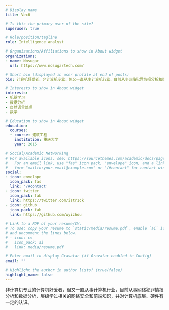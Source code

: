 ```yaml
---
# Display name
title: Vec6

# Is this the primary user of the site?
superuser: true

# Role/position/tagline
role: Intelligence analyst

# Organizations/Affiliations to show in About widget
organizations:
- name: Nosugar
  url: https://www.nosugartech.com/

# Short bio (displayed in user profile at end of posts)
bio: 计算机好爱者，非计算机专业，但又一直从事计算机行业，目前从事网络犯罪情报分析和数据分析.

# Interests to show in About widget
interests:
- 机器学习
- 数据分析
- 自然语言处理
- 数学

# Education to show in About widget
education:
  courses:
  - course: 建筑工程
    institution: 重庆大学
    year: 2015

# Social/Academic Networking
# For available icons, see: https://sourcethemes.com/academic/docs/page-builder/#icons
#   For an email link, use "fas" icon pack, "envelope" icon, and a link in the
#   form "mailto:your-email@example.com" or "/#contact" for contact widget.
social:
- icon: envelope
  icon_pack: fas
  link: '/#contact'
- icon: twitter
  icon_pack: fab
  link: https://twitter.com/istr1ck
- icon: github
  icon_pack: fab
  link: https://github.com/wyizhou

# Link to a PDF of your resume/CV.
# To use: copy your resume to `static/media/resume.pdf`, enable `ai` icons in `params.toml`, 
# and uncomment the lines below.
# - icon: cv
#   icon_pack: ai
#   link: media/resume.pdf

# Enter email to display Gravatar (if Gravatar enabled in Config)
email: ""

# Highlight the author in author lists? (true/false)
highlight_name: false
---
```


非计算机专业的计算机好爱者，但又一直从事计算机行业，目前从事网络犯罪情报分析和数据分析，层级学过相关的网络安全和前端知识，并对计算机底层、硬件有一定的认识。


